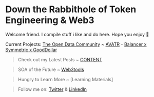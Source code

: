 # Down the Rabbithole of Token Engineering & Web3

Welcome friend. I compile stuff i like and do here. Hope you enjoy 💙

Current Projects: [The Open Data Community](https://www.linkedin.com/in/curiousrabbit/) ~ [AVATR](https://avatrdapp.org/) - [Balancer x Symmetric x GoodDollar](https://medium.com/@BalancerGrants/multi-token-bonding-curves-to-bring-balancer-boosted-pools-to-refi-c6ba59ce7c4b)
> Check out my Latest Posts ~ [CONTENT](https://github.com/curiousrabbit-eth/TokenEngineering/blob/main/CONTENT.md)

> SOA of the Future ~ [Web3tools](https://github.com/curiousrabbit-eth/TokenEngineering/blob/main/Web3%20Applications.md)

> Hungry to Learn More ~ [Learning Materials]

> Follow me on: [Twitter](https://twitter.com/curiousrabbit27) & [LinkedIn](https://www.linkedin.com/in/curiousrabbit/)
